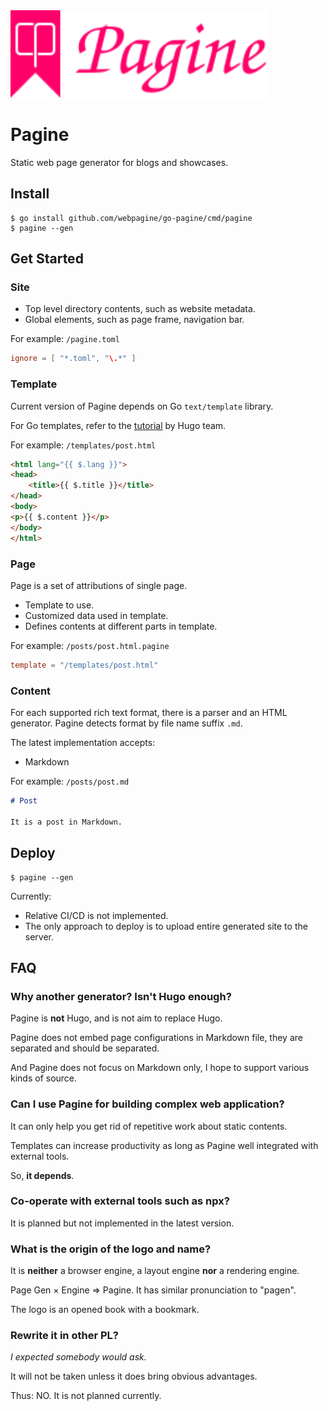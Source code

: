 
<img src="https://github.com/jellyterra/artworks/raw/master/logo/pagine.svg" width="410.4" height="140" alt="Pagine logo" />

# Pagine
Static web page generator for blogs and showcases.

## Install

```shell
$ go install github.com/webpagine/go-pagine/cmd/pagine
$ pagine --gen
```

## Get Started

### Site

- Top level directory contents, such as website metadata.
- Global elements, such as page frame, navigation bar.

For example: `/pagine.toml`
```toml
ignore = [ "*.toml", "\.*" ]
```

### Template

Current version of Pagine depends on Go `text/template` library.

For Go templates, refer to the [tutorial](https://gohugo.io/templates/introduction/) by Hugo team.

For example: `/templates/post.html`
```html
<html lang="{{ $.lang }}">
<head>
    <title>{{ $.title }}</title>
</head>
<body>
<p>{{ $.content }}</p>
</body>
</html>
```

### Page

Page is a set of attributions of single page.

- Template to use.
- Customized data used in template.
- Defines contents at different parts in template.

For example: `/posts/post.html.pagine`
```toml
template = "/templates/post.html"
```

### Content

For each supported rich text format, there is a parser and an HTML generator. Pagine detects format by file name suffix `.md`.

The latest implementation accepts:
- Markdown

For example: `/posts/post.md`
```markdown
# Post

It is a post in Markdown.
```

## Deploy

```shell
$ pagine --gen
```

Currently:
- Relative CI/CD is not implemented.
- The only approach to deploy is to upload entire generated site to the server.

## FAQ

### Why another generator? Isn't Hugo enough?

Pagine is **not** Hugo, and is not aim to replace Hugo.

Pagine does not embed page configurations in Markdown file, they are separated and should be separated.

And Pagine does not focus on Markdown only, I hope to support various kinds of source.

### Can I use Pagine for building complex web application?

It can only help you get rid of repetitive work about static contents.

Templates can increase productivity as long as Pagine well integrated with external tools.

So, **it depends**.

### Co-operate with external tools such as npx?

It is planned but not implemented in the latest version.

### What is the origin of the logo and name?

It is **neither** a browser engine, a layout engine **nor** a rendering engine.

Page Gen × Engine ⇒ Pagine. It has similar pronunciation to "pagen".

The logo is an opened book with a bookmark.

### Rewrite it in other PL?

*I expected somebody would ask.*

It will not be taken unless it does bring obvious advantages.

Thus: NO. It is not planned currently.
